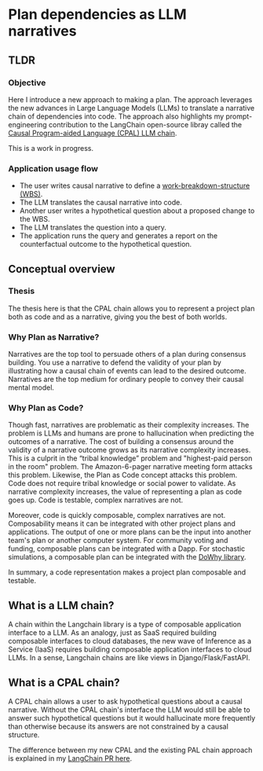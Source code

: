 # Plan dependencies as LLM narratives

## TLDR

### Objective

Here I introduce a new approach to making a plan. The approach leverages the new advances in Large Language Models (LLMs) to translate a narrative chain of dependencies into code. The approach also highlights my prompt-engineering contribution to the LangChain open-source libray called the [Causal Program-aided Language (CPAL) LLM chain](https://github.com/hwchase17/langchain/pull/6255). 

This is a work in progress.

### Application usage flow

- The user writes causal narrative to define a [work-breakdown-structure (WBS)](https://en.wikipedia.org/wiki/Work_breakdown_structure).
- The LLM translates the causal narrative into code.
- Another user writes a hypothetical question about a proposed change to the
  WBS.
- The LLM translates the question into a query. 
- The application runs the query and generates a report on the counterfactual
  outcome to the hypothetical question.

## Conceptual overview

### Thesis

The thesis here is that the CPAL chain allows you to represent a project plan both as code and as a narrative, giving you the best of both worlds.

### Why Plan as Narrative?

Narratives are the top tool to persuade others of a plan during consensus building. You use a narrative to defend the validity of your plan by illustrating how a causal chain of events can lead to the desired outcome. Narratives are the top medium for ordinary people to convey their causal mental model.

### Why Plan as Code?

Though fast, narratives are problematic as their complexity increases. The problem is LLMs and humans are prone to hallucination when predicting the outcomes of a narrative. The cost of building a consensus around the validity of a narrative outcome grows as its narrative complexity increases. This is a culprit in the “tribal knowledge” problem and "highest-paid person in the room" problem. The Amazon-6-pager narrative meeting form attacks this problem. Likewise, the Plan as Code concept attacks this problem. Code does not require tribal knowledge or social power to validate. As narrative complexity increases, the value of representing a plan as code goes up. Code is testable, complex narratives are not.

Moreover, code is quickly composable, complex narratives are not. Composability means it can be integrated with other project plans and applications. The output of one or more plans can be the input into another team's plan or another computer system. For community voting and funding, composable plans can be integrated with a Dapp. For stochastic simulations, a composable plan can be integrated with the [DoWhy library](https://github.com/py-why/dowhy).

In summary, a code representation makes a project plan composable and testable.

## What is a LLM chain? 

A chain within the Langchain library is a type of composable application interface to a LLM. 
As an analogy, just as SaaS required building composable interfaces to cloud
databases, the new wave of Inference as a Service (IaaS) requires building
composable application interfaces to cloud LLMs. In a sense, Langchain chains are like
views in Django/Flask/FastAPI.

## What is a CPAL chain?

A CPAL chain allows a user to ask hypothetical questions about a causal
narrative. Without the CPAL chain's interface the LLM would still be able to
answer such hypothetical questions but it would hallucinate more frequently than
otherwise because its answers are not constrained by a causal
structure.

The difference between my new CPAL and the existing PAL chain approach is explained in my [LangChain PR here](https://github.com/hwchase17/langchain/pull/6255). 


